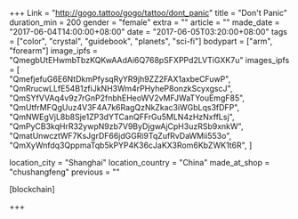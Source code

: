 +++
Link = "http://gogo.tattoo/gogo/tattoo/dont_panic"
title = "Don't Panic"
duration_min = 200
gender = "female"
extra = ""
article = ""
made_date = "2017-06-04T14:00:00+08:00"
date = "2017-06-05T03:20:00+08:00"
tags = ["color", "crystal", "guidebook", "planets", "sci-fi"]
bodypart = ["arm", "forearm"]
image_ipfs = "QmegbUtEHwmbTbzKQKwAAdAi6Q768pSFXPPd2LVTiGXK7u"
images_ipfs = [   
  "QmefjefuG6E6NtDkmPfysqRyYR9jh9ZZ2FAX1axbeCFuwP",
  "QmRrucwLLfE54B1zfiJkNH3Wm4rPHyheP8onzkScyxgscJ",
  "QmSYfVVAq4v9z7rGnP2fnbhEHeoWV2vMFJWaTYouEmgF85",
  "QmUtfrMFQgUuz4V3F4A7k6RagQzNkZkac3iWGbLqs3fDFP",
  "QmNWEgVjL8b8Sje1ZP3dYTCanQFFrGu5MLN4zHzNxffLsj",
  "QmPyCB3kqHrR32ywpN9zb7V9ByDjgwAjCpH3uzRSb9xnkW",
    "QmatUnwcztWF7KsJgrDF66jdGGRi9TqZufRvDaWMii553o",
      "QmXyWnfdq3QppmaTqb5kPYP4K36cJaKX3Rom6KbZWK1t6R",
]

location_city = "Shanghai"
location_country = "China"
made_at_shop = "chushangfeng"
previous = ""

[blockchain]

+++
